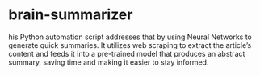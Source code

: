 # brain-summarizer
his Python automation script addresses that by using Neural Networks to generate quick summaries. It utilizes web scraping to extract the article’s content and feeds it into a pre-trained model that produces an abstract summary, saving time and making it easier to stay informed.
